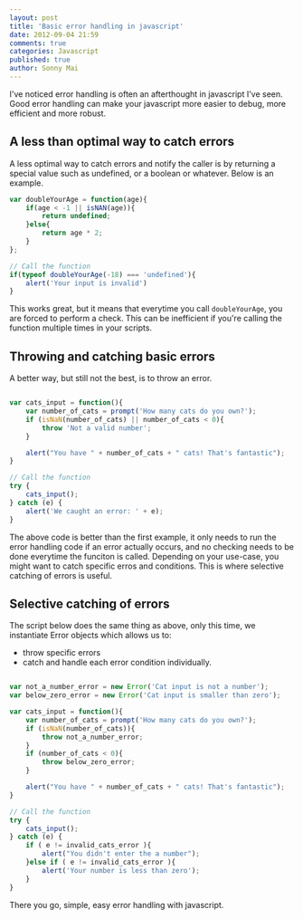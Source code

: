 ```yaml
---
layout: post
title: 'Basic error handling in javascript'
date: 2012-09-04 21:59
comments: true
categories: Javascript
published: true
author: Sonny Mai
---
```


I've noticed error handling is often an afterthought in javascript I've seen. Good error handling can make your javascript more easier to debug, more efficient and more robust.


## A less than optimal way to catch errors

A less optimal way to catch errors and notify the caller is by returning a special value such as undefined, or a boolean or whatever. Below is an example.

``` javascript
var doubleYourAge = function(age){
	if(age < -1 || isNAN(age)){
		return undefined;
	}else{
		return age * 2;
	}
};

// Call the function
if(typeof doubleYourAge(-18) === 'undefined'){
	alert('Your input is invalid')
}

```

This works great, but it means that everytime you call ```doubleYourAge```, you are forced to perform a check. This can be inefficient if you're calling the function multiple times in your scripts.

## Throwing and catching basic errors

A better way, but still not the best, is to throw an error.

``` javascript

var cats_input = function(){
	var number_of_cats = prompt('How many cats do you own?');
	if (isNaN(number_of_cats) || number_of_cats < 0){
		throw 'Not a valid number';
	}

	alert("You have " + number_of_cats + " cats! That's fantastic");
}

// Call the function
try {
	cats_input();
} catch (e) {
	alert('We caught an error: ' + e);
}

```

The above code is better than the first example, it only needs to run the error handling code if an error actually occurs, and no checking needs to be done everytime the funciton is called. Depending on your use-case, you might want to catch specific erros and conditions. This is where selective catching of errors is useful.

## Selective catching of errors

The script below does the same thing as above, only this time, we instantiate Error objects which allows us to:

- throw specific errors
- catch and handle each error condition individually.

``` javascript

var not_a_number_error = new Error('Cat input is not a number');
var below_zero_error = new Error('Cat input is smaller than zero');

var cats_input = function(){
	var number_of_cats = prompt('How many cats do you own?');
	if (isNaN(number_of_cats)){
		throw not_a_number_error;
	}
	if (number_of_cats < 0){
		throw below_zero_error;
	}

	alert("You have " + number_of_cats + " cats! That's fantastic");
}

// Call the function
try {
	cats_input();
} catch (e) {
	if ( e != invalid_cats_error ){
   		alert("You didn't enter the a number");
   	}else if ( e != invalid_cats_error ){
   		alert('Your number is less than zero');
   	}
}
```

There you go, simple, easy error handling with javascript.